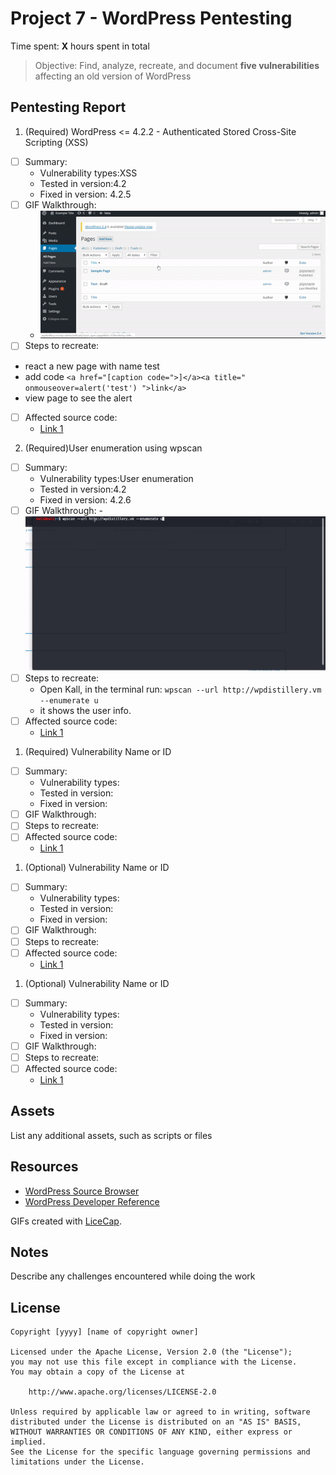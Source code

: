# Project 7 - WordPress Pentesting

Time spent: **X** hours spent in total

> Objective: Find, analyze, recreate, and document **five vulnerabilities** affecting an old version of WordPress

## Pentesting Report

1. (Required) WordPress <= 4.2.2 - Authenticated Stored Cross-Site Scripting (XSS)
  - [ ] Summary: 
    - Vulnerability types:XSS
    - Tested in version:4.2
    - Fixed in version: 4.2.5
  - [ ] GIF Walkthrough: 
       - <img src="xss.gif" width="800">
  - [ ] Steps to recreate: 
   - react a new page with name test
   - add code `<a href="[caption code=">]</a><a title=" onmouseover=alert('test') ">link</a>`
   - view page to see the alert
  - [ ] Affected source code:
    - [Link 1](https://klikki.fi/adv/wordpress3.html)
2. (Required)User enumeration using wpscan
  - [ ] Summary: 
    - Vulnerability types:User enumeration
    - Tested in version:4.2
    - Fixed in version: 4.2.6
  - [ ] GIF Walkthrough: 
        - <img src="wp1.gif" width="800">
  - [ ] Steps to recreate:
     - Open Kall, in the terminal run: `wpscan --url http://wpdistillery.vm --enumerate u`
     - it shows the user info.
  - [ ] Affected source code:
    - [Link 1](https://github.com/WordPress/WordPress/blob/4.2-branch/wp-login.php)
1. (Required) Vulnerability Name or ID
  - [ ] Summary: 
    - Vulnerability types:
    - Tested in version:
    - Fixed in version: 
  - [ ] GIF Walkthrough: 
  - [ ] Steps to recreate: 
  - [ ] Affected source code:
    - [Link 1](https://core.trac.wordpress.org/browser/tags/version/src/source_file.php)
1. (Optional) Vulnerability Name or ID
  - [ ] Summary: 
    - Vulnerability types:
    - Tested in version:
    - Fixed in version: 
  - [ ] GIF Walkthrough: 
  - [ ] Steps to recreate: 
  - [ ] Affected source code:
    - [Link 1](https://core.trac.wordpress.org/browser/tags/version/src/source_file.php)
1. (Optional) Vulnerability Name or ID
  - [ ] Summary: 
    - Vulnerability types:
    - Tested in version:
    - Fixed in version: 
  - [ ] GIF Walkthrough: 
  - [ ] Steps to recreate: 
  - [ ] Affected source code:
    - [Link 1](https://core.trac.wordpress.org/browser/tags/version/src/source_file.php) 

## Assets

List any additional assets, such as scripts or files

## Resources

- [WordPress Source Browser](https://core.trac.wordpress.org/browser/)
- [WordPress Developer Reference](https://developer.wordpress.org/reference/)

GIFs created with [LiceCap](http://www.cockos.com/licecap/).

## Notes

Describe any challenges encountered while doing the work

## License

    Copyright [yyyy] [name of copyright owner]

    Licensed under the Apache License, Version 2.0 (the "License");
    you may not use this file except in compliance with the License.
    You may obtain a copy of the License at

        http://www.apache.org/licenses/LICENSE-2.0

    Unless required by applicable law or agreed to in writing, software
    distributed under the License is distributed on an "AS IS" BASIS,
    WITHOUT WARRANTIES OR CONDITIONS OF ANY KIND, either express or implied.
    See the License for the specific language governing permissions and
    limitations under the License.
